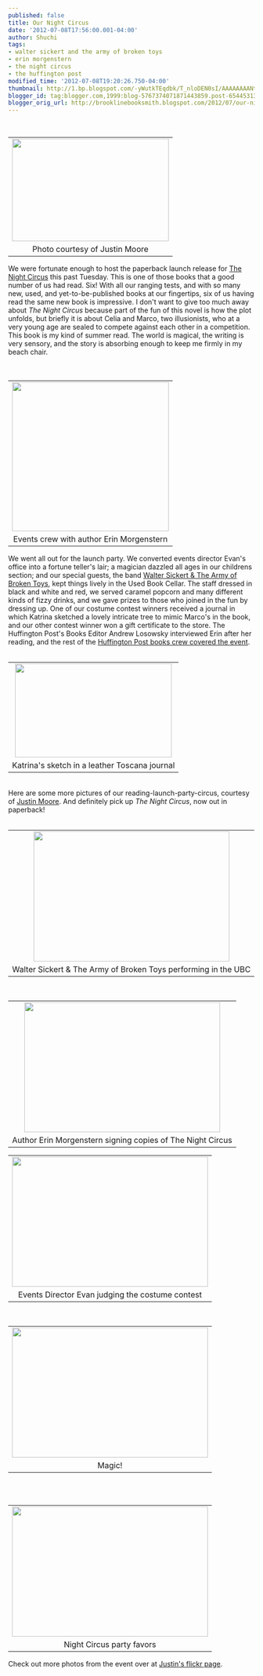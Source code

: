 ```yaml
---
published: false
title: Our Night Circus
date: '2012-07-08T17:56:00.001-04:00'
author: Shuchi
tags:
- walter sickert and the army of broken toys
- erin morgenstern
- the night circus
- the huffington post
modified_time: '2012-07-08T19:20:26.750-04:00'
thumbnail: http://1.bp.blogspot.com/-yWutkTEqdbk/T_nloDEN0sI/AAAAAAAANtw/5HQGPcJIinc/s72-c/night+circus.jpg
blogger_id: tag:blogger.com,1999:blog-5767374071871443859.post-6544531307135126888
blogger_orig_url: http://brooklinebooksmith.blogspot.com/2012/07/our-night-circus.html
---
```


<div dir="ltr" style="text-align: left;" trbidi="on"><div class="separator" style="clear: both; text-align: center;"></div><div class="separator" style="border-bottom: medium none; border-left: medium none; border-right: medium none; border-top: medium none; clear: both; text-align: center;"></div><div style="border-bottom: medium none; border-left: medium none; border-right: medium none; border-top: medium none;">﻿﻿ <br /><table cellpadding="0" cellspacing="0" class="tr-caption-container" style="float: right; margin-left: 1em; text-align: right;"><tbody><tr><td style="text-align: center;"><a href="http://1.bp.blogspot.com/-yWutkTEqdbk/T_nloDEN0sI/AAAAAAAANtw/5HQGPcJIinc/s1600/night+circus.jpg" imageanchor="1" style="clear: right; cssfloat: right; margin-bottom: 1em; margin-left: auto; margin-right: auto;"><img border="0" height="209" sca="true" src="http://1.bp.blogspot.com/-yWutkTEqdbk/T_nloDEN0sI/AAAAAAAANtw/5HQGPcJIinc/s320/night+circus.jpg" width="320" /></a></td></tr><tr><td class="tr-caption" style="text-align: center;">Photo courtesy of Justin Moore</td></tr></tbody></table>We were fortunate enough to host the paperback launch release for <a href="http://www.brooklinebooksmith-shop.com/book/%5Bmodel%5D-176" target="_blank">The Night Circus</a> this past Tuesday. This is one of those books that a good number of us had read. Six! With all our ranging tests, and with so many new, used, and yet-to-be-published books at our fingertips, six of us having read the same new book is impressive. I don't want to give too much away about <em>The Night Circus</em> because part of the fun of this novel is how the plot unfolds, but briefly it is about Celia and Marco, two illusionists, who at a very young age are sealed to compete against each other in a competition. This book is my kind of summer read. The world is magical, the writing is very sensory, and the story is absorbing enough to keep me firmly in my beach chair.</div><div style="border-bottom: medium none; border-left: medium none; border-right: medium none; border-top: medium none;"></div><br />﻿﻿﻿﻿﻿﻿ ﻿﻿﻿﻿﻿﻿﻿﻿﻿﻿﻿﻿﻿﻿﻿﻿﻿ <br /><table cellpadding="0" cellspacing="0" class="tr-caption-container" style="float: left; margin-right: 1em; text-align: left;"><tbody><tr><td style="text-align: center;"><a href="http://4.bp.blogspot.com/-iwsvjxxFAfg/T_nnZlQ-gaI/AAAAAAAANuA/uaj8yxhevrE/s1600/events+team+final.jpg" imageanchor="1" style="clear: left; cssfloat: right; margin-bottom: 1em; margin-left: auto; margin-right: auto;"><img border="0" height="304" sca="true" src="http://4.bp.blogspot.com/-iwsvjxxFAfg/T_nnZlQ-gaI/AAAAAAAANuA/uaj8yxhevrE/s320/events+team+final.jpg" width="320" /></a></td></tr><tr><td class="tr-caption" style="text-align: center;">Events crew with author Erin Morgenstern</td></tr></tbody></table>﻿﻿﻿﻿﻿﻿﻿﻿﻿﻿﻿﻿﻿﻿﻿We went all out for the launch party. We converted events director Evan's office into a fortune teller's lair; a magician dazzled all ages in our childrens section; and our special guests, the band <a href="http://www.armyoftoys.com/" target="_blank">Walter Sickert &amp; The Army of Broken Toys</a>, kept things lively in the Used Book Cellar. The staff dressed in black and white and red, we served caramel popcorn and many different kinds of fizzy drinks, and we&nbsp;gave prizes to those who joined in the fun by dressing up. One of our costume contest winners received a journal in which Katrina sketched a lovely intricate tree to mimic Marco's in the book, and our other contest winner won a gift certificate to the store. The Huffington Post's Books Editor Andrew Losowsky interviewed Erin after her reading, and the rest of the <a href="http://www.huffingtonpost.com/2012/05/23/the-night-circus-discussion-book-club_n_1540544.html#44_huffpost-book-club-in-boston" target="_blank">Huffington Post books crew covered the event</a>. <br /><div style="border-bottom: medium none; border-left: medium none; border-right: medium none; border-top: medium none;"></div><br /><table align="center" cellpadding="0" cellspacing="0" class="tr-caption-container" style="margin-left: auto; margin-right: auto; text-align: center;"><tbody><tr><td style="text-align: center;"><a href="http://4.bp.blogspot.com/-aSPk0Xl6Rtc/T_n6_mShkTI/AAAAAAAANuY/9fm3k91uXqg/s1600/journal+tree.JPG" imageanchor="1" style="margin-left: auto; margin-right: auto;"><img border="0" height="191" sca="true" src="http://4.bp.blogspot.com/-aSPk0Xl6Rtc/T_n6_mShkTI/AAAAAAAANuY/9fm3k91uXqg/s320/journal+tree.JPG" width="320" /></a></td></tr><tr><td class="tr-caption" style="text-align: center;">Katrina's sketch in a leather Toscana journal</td></tr></tbody></table><br /><div style="border-bottom: medium none; border-left: medium none; border-right: medium none; border-top: medium none;">Here are some more&nbsp;pictures of our reading-launch-party-circus, courtesy of <a href="http://www.flickr.com/photos/bdjsb7/sets/72157630444046736/" target="_blank">Justin Moore</a>. And definitely pick up <em>The Night Circus</em>, now out in paperback!</div><div style="border-bottom: medium none; border-left: medium none; border-right: medium none; border-top: medium none;"><br /></div><div style="border-bottom: medium none; border-left: medium none; border-right: medium none; border-top: medium none;"></div><table align="center" cellpadding="0" cellspacing="0" class="tr-caption-container" style="margin-left: auto; margin-right: auto; text-align: center;"><tbody><tr><td style="text-align: center;"><a href="http://3.bp.blogspot.com/-1kRPVqJsjn8/T_n-ZI1ohkI/AAAAAAAANuo/tvClMl_DEDc/s1600/7512123236_12c31a5d96_b.jpg" imageanchor="1" style="margin-left: auto; margin-right: auto;"><img border="0" height="265" sca="true" src="http://3.bp.blogspot.com/-1kRPVqJsjn8/T_n-ZI1ohkI/AAAAAAAANuo/tvClMl_DEDc/s400/7512123236_12c31a5d96_b.jpg" width="400" /></a></td></tr><tr><td class="tr-caption" style="text-align: center;">Walter Sickert &amp; The Army of Broken Toys performing in the UBC</td></tr></tbody></table>﻿﻿ <br /><table align="center" cellpadding="0" cellspacing="0" class="tr-caption-container" style="margin-left: auto; margin-right: auto; text-align: center;"><tbody><tr><td style="text-align: center;"><a href="http://3.bp.blogspot.com/-9JFop2obR74/T_n-yoIdKNI/AAAAAAAANuw/7EC6SHpMcq0/s1600/erin+signing.jpg" imageanchor="1" style="margin-left: auto; margin-right: auto;"><img border="0" height="265" sca="true" src="http://3.bp.blogspot.com/-9JFop2obR74/T_n-yoIdKNI/AAAAAAAANuw/7EC6SHpMcq0/s400/erin+signing.jpg" width="400" /></a></td></tr><tr><td class="tr-caption" style="text-align: center;">Author Erin Morgenstern signing copies of The Night Circus</td></tr></tbody></table><table align="center" cellpadding="0" cellspacing="0" class="tr-caption-container" style="margin-left: auto; margin-right: auto; text-align: center;"><tbody><tr><td style="text-align: center;"><a href="http://3.bp.blogspot.com/-Fi2IRSyOqlk/T_oABo3qMsI/AAAAAAAANu4/A9DIJTlPnPE/s1600/evan+judging.jpg" imageanchor="1" style="margin-left: auto; margin-right: auto;"><img border="0" height="265" sca="true" src="http://3.bp.blogspot.com/-Fi2IRSyOqlk/T_oABo3qMsI/AAAAAAAANu4/A9DIJTlPnPE/s400/evan+judging.jpg" width="400" /></a></td></tr><tr><td class="tr-caption" style="text-align: center;">Events Director Evan judging the costume contest</td></tr></tbody></table>﻿﻿﻿﻿ <br /><table align="center" cellpadding="0" cellspacing="0" class="tr-caption-container" style="margin-left: auto; margin-right: auto; text-align: center;"><tbody><tr><td style="text-align: center;"><a href="http://1.bp.blogspot.com/-MqGiFOKlzqc/T_oAhLcNAxI/AAAAAAAANvI/LlOa5tpFjus/s1600/magician.jpg" imageanchor="1" style="margin-left: auto; margin-right: auto;"><img border="0" height="265" sca="true" src="http://1.bp.blogspot.com/-MqGiFOKlzqc/T_oAhLcNAxI/AAAAAAAANvI/LlOa5tpFjus/s400/magician.jpg" width="400" /></a></td></tr><tr><td class="tr-caption" style="text-align: center;">Magic!</td></tr></tbody></table><br />﻿ <br /><table align="center" cellpadding="0" cellspacing="0" class="tr-caption-container" style="margin-left: auto; margin-right: auto; text-align: center;"><tbody><tr><td style="text-align: center;"><a href="http://2.bp.blogspot.com/-c_OOXlFBGjQ/T_oBUqN1tsI/AAAAAAAANvQ/GV-CKGkkz28/s1600/popcorn.jpg" imageanchor="1" style="margin-left: auto; margin-right: auto;"><img border="0" height="265" sca="true" src="http://2.bp.blogspot.com/-c_OOXlFBGjQ/T_oBUqN1tsI/AAAAAAAANvQ/GV-CKGkkz28/s400/popcorn.jpg" width="400" /></a></td></tr><tr><td class="tr-caption" style="text-align: center;">Night Circus party favors</td></tr></tbody></table>﻿Check out more photos from the event over at <a href="http://www.flickr.com/photos/bdjsb7/sets/72157630444046736/" target="_blank">Justin's flickr page</a>.</div>